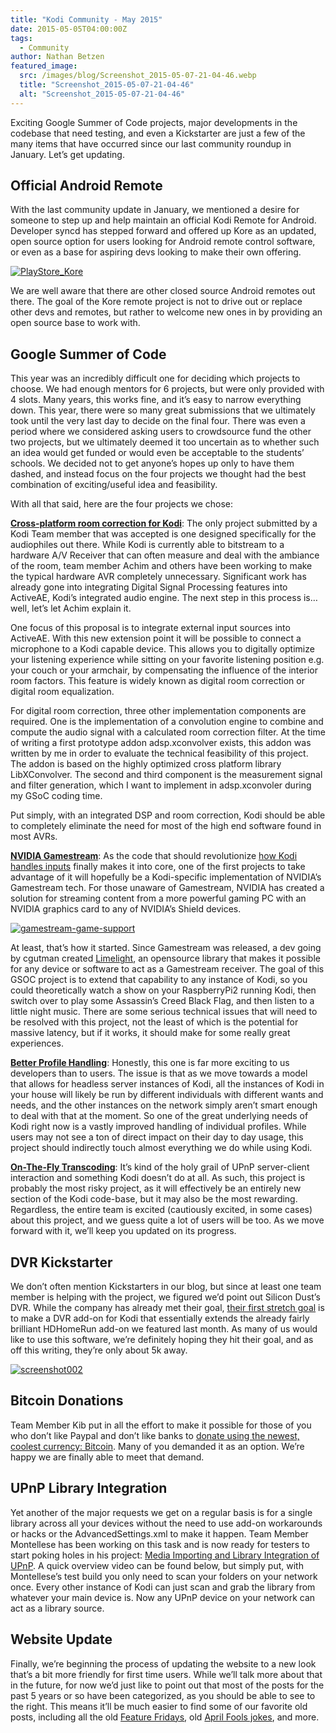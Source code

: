 ```yaml
---
title: "Kodi Community - May 2015"
date: 2015-05-05T04:00:00Z
tags:
  - Community
author: Nathan Betzen
featured_image:
  src: /images/blog/Screenshot_2015-05-07-21-04-46.webp
  title: "Screenshot_2015-05-07-21-04-46"
  alt: "Screenshot_2015-05-07-21-04-46"
---
```


Exciting Google Summer of Code projects, major developments in the codebase that need testing, and even a Kickstarter are just a few of the many items that have occurred since our last community roundup in January. Let’s get updating.

## Official Android Remote

With the last community update in January, we mentioned a desire for someone to step up and help maintain an official Kodi Remote for Android. Developer syncd has stepped forward and offered up Kore as an updated, open source option for users looking for Android remote control software, or even as a base for aspiring devs looking to make their own offering.

[![PlayStore_Kore](/images/blog/PlayStore_Kore.webp)](https://play.google.com/store/apps/details?id=org.xbmc.kore)

We are well aware that there are other closed source Android remotes out there. The goal of the Kore remote project is not to drive out or replace other devs and remotes, but rather to welcome new ones in by providing an open source base to work with.

## Google Summer of Code

This year was an incredibly difficult one for deciding which projects to choose. We had enough mentors for 6 projects, but were only provided with 4 slots. Many years, this works fine, and it’s easy to narrow everything down. This year, there were so many great submissions that we ultimately took until the very last day to decide on the final four. There was even a period where we considered asking users to crowdsource fund the other two projects, but we ultimately deemed it too uncertain as to whether such an idea would get funded or would even be acceptable to the students’ schools. We decided not to get anyone’s hopes up only to have them dashed, and instead focus on the four projects we thought had the best combination of exciting/useful idea and feasibility.

With all that said, here are the four projects we chose:

[**Cross-platform room correction for Kodi**](https://forum.kodi.tv/showthread.php?tid=219069): The only project submitted by a Kodi Team member that was accepted is one designed specifically for the audiophiles out there. While Kodi is currently able to bitstream to a hardware A/V Receiver that can often measure and deal with the ambiance of the room, team member Achim and others have been working to make the typical hardware AVR completely unnecessary. Significant work has already gone into integrating Digital Signal Processing features into ActiveAE, Kodi’s integrated audio engine. The next step in this process is… well, let’s let Achim explain it.

One focus of this proposal is to integrate external input sources into ActiveAE. With this new extension point it will be possible to connect a microphone to a Kodi capable device. This allows you to digitally optimize your listening experience while sitting on your favorite listening position e.g. your couch or your armchair, by compensating the influence of the interior room factors. This feature is widely known as digital room correction or digital room equalization.

For digital room correction, three other implementation components are required. One is the implementation of a convolution engine to combine and compute the audio signal with a calculated room correction filter. At the time of writing a first prototype addon adsp.xconvolver exists, this addon was written by me in order to evaluate the technical feasibility of this project. The addon is based on the highly optimized cross platform library LibXConvolver. The second and third component is the measurement signal and filter generation, which I want to implement in adsp.xconvoler during my GSoC coding time.

Put simply, with an integrated DSP and room correction, Kodi should be able to completely eliminate the need for most of the high end software found in most AVRs.

[**NVIDIA Gamestream**](https://forum.kodi.tv/showthread.php?tid=220965): As the code that should revolutionize [how Kodi handles inputs](https://forum.kodi.tv/showthread.php?tid=211138) finally makes it into core, one of the first projects to take advantage of it will hopefully be a Kodi-specific implementation of NVIDIA’s Gamestream tech. For those unaware of Gamestream, NVIDIA has created a solution for streaming content from a more powerful gaming PC with an NVIDIA graphics card to any of NVIDIA’s Shield devices.

[![gamestream-game-support](/images/blog/gamestream-game-support-800x446.webp)](/images/blog/gamestream-game-support.webp)

At least, that’s how it started. Since Gamestream was released, a dev going by cgutman created [Limelight](https://github.com/moonlight-stream/moonlight-pc/releases), an opensource library that makes it possible for any device or software to act as a Gamestream receiver. The goal of this GSOC project is to extend that capability to any instance of Kodi, so you could theoretically watch a show on your RaspberryPi2 running Kodi, then switch over to play some Assassin’s Creed Black Flag, and then listen to a little night music. There are some serious technical issues that will need to be resolved with this project, not the least of which is the potential for massive latency, but if it works, it should make for some really great experiences.

[**Better Profile Handling**](https://forum.kodi.tv/showthread.php?tid=222006): Honestly, this one is far more exciting to us developers than to users. The issue is that as we move towards a model that allows for headless server instances of Kodi, all the instances of Kodi in your house will likely be run by different individuals with different wants and needs, and the other instances on the network simply aren’t smart enough to deal with that at the moment. So one of the great underlying needs of Kodi right now is a vastly improved handling of individual profiles. While users may not see a ton of direct impact on their day to day usage, this project should indirectly touch almost everything we do while using Kodi.

[**On-The-Fly Transcoding**](https://forum.kodi.tv/showthread.php?tid=221503): It’s kind of the holy grail of UPnP server-client interaction and something Kodi doesn’t do at all. As such, this project is probably the most risky project, as it will effectively be an entirely new section of the Kodi code-base, but it may also be the most rewarding. Regardless, the entire team is excited (cautiously excited, in some cases) about this project, and we guess quite a lot of users will be too. As we move forward with it, we’ll keep you updated on its progress.

## DVR Kickstarter

We don’t often mention Kickstarters in our blog, but since at least one team member is helping with the project, we figured we’d point out Silicon Dust’s DVR. While the company has already met their goal, [their first stretch goal](https://www.kickstarter.com/projects/1275320038/hdhomerun-dvr-the-dvr-re-imagined/posts/1213051) is to make a DVR add-on for Kodi that essentially extends the already fairly brilliant HDHomeRun add-on we featured last month. As many of us would like to use this software, we’re definitely hoping they hit their goal, and as off this writing, they’re only about 5k away.

[![screenshot002](/images/blog/screenshot0021-800x451.webp)](/images/blog/screenshot0021.webp)

## Bitcoin Donations

Team Member Kib put in all the effort to make it possible for those of you who don’t like Paypal and don’t like banks to [donate using the newest, coolest currency: Bitcoin](/contribute/donate-bitcoin). Many of you demanded it as an option. We’re happy we are finally able to meet that demand.

## UPnP Library Integration

Yet another of the major requests we get on a regular basis is for a single library across all your devices without the need to use add-on workarounds or hacks or the AdvancedSettings.xml to make it happen. Team Member Montellese has been working on this task and is now ready for testers to start poking holes in his project: [Media Importing and Library Integration of UPnP](https://forum.kodi.tv/showthread.php?tid=224794). A quick overview video can be found below, but simply put, with Montellese’s test build you only need to scan your folders on your network once. Every other instance of Kodi can just scan and grab the library from whatever your main device is. Now any UPnP device on your network can act as a library source.

## Website Update

Finally, we’re beginning the process of updating the website to a new look that’s a bit more friendly for first time users. While we’ll talk more about that in the future, for now we’d just like to point out that most of the posts for the past 5 years or so have been categorized, as you should be able to see to the right. This means it’ll be much easier to find some of our favorite old posts, including all the old [Feature Fridays](/category/feature-friday), old [April Fools jokes](/category/april-fools-2), and more.
